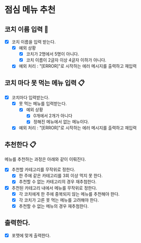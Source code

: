 # 점심 메뉴 추천

## 코치 이름 입력 📅

- [x] 코치 이름을 입력 받는다.
    - [x] 예외 상황
        - [x] 코치가 2명에서 5명이 아니다.
        - [x] 코치 이름이 2글자 이상 4글자 이하가 아니다.
    - [x] 예외 처리 : "[ERROR]"로 시작하는 에러 메시지를 출력하고 재입력

## 코치 마다 못 먹는 메뉴 입력 📋

- [x] 코치마다 입력받는다.
    - [x] 못 먹는 메뉴를 입력받는다.
        - [x] 예외 상황
            - [x] 0개에서 2개가 아니다
            - [x] 정해진 메뉴에서 없는 메뉴이다.
    - [x] 예외 처리 : "[ERROR]"로 시작하는 에러 메시지를 출력하고 재입력

## 추천한다 📋

메뉴를 추천하는 과정은 아래와 같이 이뤄진다.

- [x] 추천할 카테고리를 무작위로 정한다.
    - [x] 한 주에 같은 카테고리를 3회 이상 먹지 못 한다.
    - [x] 추천할 수 없는 카테고리의 경우 재추첨한다.
- [x] 추천된 카테고리 내에서 메뉴를 무작위로 정한다.
    - [x] 각 코치에게 한 주에 중복되지 않는 메뉴를 추천해야 한다.
    - [x] 각 코치가 고른 못 먹는 메뉴를 고려해야 한다.
    - [x] 추천할 수 없는 메뉴의 경우 재추첨한다.

## 출력한다.

- [x] 포맷에 맞게 출력한다.